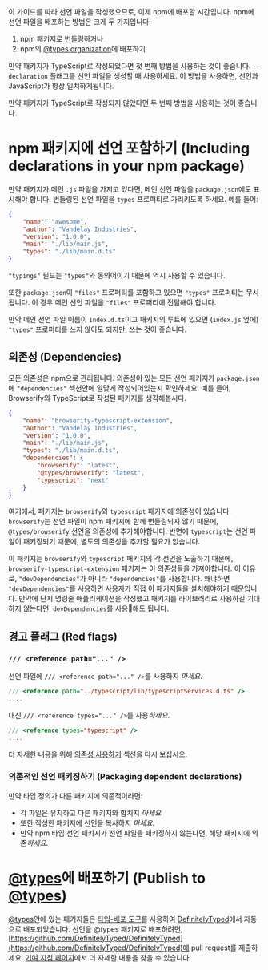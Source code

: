 이 가이드를 따라 선언 파일을 작성했으므로, 이제 npm에 배포할 시간입니다.
npm에 선언 파일을 배포하는 방법은 크게 두 가지입니다:

1. npm 패키지로 번들링하거나
2. npm의 [@types organization](https://www.npmjs.com/~types)에 배포하기

만약 패키지가 TypeScript로 작성되었다면 첫 번째 방법을 사용하는 것이 좋습니다.
`--declaration` 플래그를 선언 파일을 생성할 때 사용하세요.
이 방법을 사용하면, 선언과 JavaScript가 항상 일치하게됩니다.

만약 패키지가 TypeScript로 작성되지 않았다면 두 번째 방법을 사용하는 것이 좋습니다.

# npm 패키지에 선언 포함하기 (Including declarations in your npm package)

만약 패키지가 메인 `.js` 파일을 가지고 있다면, 메인 선언 파일을 `package.json`에도 표시해야 합니다.
번들링된 선언 파일을 `types` 프로퍼티로 가리키도록 하세요.
예를 들어:

```json
{
    "name": "awesome",
    "author": "Vandelay Industries",
    "version": "1.0.0",
    "main": "./lib/main.js",
    "types": "./lib/main.d.ts"
}
```

`"typings"` 필드는 `"types"`와 동의어이기 때문에 역시 사용할 수 있습니다.

또한 `package.json`이 `"files"` 프로퍼티를 포함하고 있으면 `"types"` 프로퍼티는 무시됩니다. 이 경우 메인 선언 파일을 `"files"` 프로퍼티에 전달해야 합니다.

만약 메인 선언 파일 이름이 `index.d.ts`이고 패키지의 루트에 있으면 (`index.js` 옆에) `"types"` 프로퍼티를 쓰지 않아도 되지만, 쓰는 것이 좋습니다.

## 의존성 (Dependencies)

모든 의존성은 npm으로 관리됩니다.
의존성이 있는 모든 선언 패키지가 `package.json`에 `"dependencies"` 섹션안에 알맞게 작성되어있는지 확인하세요.
예를 들어, Browserify와 TypeScript로 작성된 패키지를 생각해봅시다.

```json
{
    "name": "browserify-typescript-extension",
    "author": "Vandelay Industries",
    "version": "1.0.0",
    "main": "./lib/main.js",
    "types": "./lib/main.d.ts",
    "dependencies": {
        "browserify": "latest",
        "@types/browserify": "latest",
        "typescript": "next"
    }
}
```

여기에서, 패키지는 `browserify`와 `typescript` 패키지에 의존성이 있습니다.
`browserify`는 선언 파일이 npm 패키지에 함께 번들링되지 않기 때문에, `@types/browserify` 선언을 의존성에 추가해야합니다.
반면에 `typescript`는 선언 파일이 패키징되기 때문에, 별도의 의존성을 추가할 필요가 없습니다.

이 패키지는 `browserify`와 `typescript` 패키지의 각 선언을 노출하기 때문에, `browserify-typescript-extension` 패키지는 이 의존성들을 가져야합니다.
이 이유로, `"devDependencies"`가 아니라 `"dependencies"`를 사용합니다. 왜냐하면 `"devDependencies"`를 사용하면 사용자가 직접 이 패키지들을 설치해야하기 때문입니다.
만약에 단지 명령줄 애플리케이션을 작성했고 패키지를 라이브러리로 사용하길 기대하지 않는다면, `devDependencies`를 사용해도 됩니다.

## 경고 플래그 (Red flags)

### `/// <reference path="..." />`

선언 파일에 `/// <reference path="..." />`를 사용하지 *마세요*.

```ts
/// <reference path="../typescript/lib/typescriptServices.d.ts" />
....
```

대신 `/// <reference types="..." />`를 사용*하세요*.

```ts
/// <reference types="typescript" />
....
```

더 자세한 내용을 위해 [의존성 사용하기](./Library%20Structures.md#consuming-dependencies) 섹션을 다시 보십시오.

### 의존적인 선언 패키징하기 (Packaging dependent declarations)

만약 타입 정의가 다른 패키지에 의존적이라면:

* 각 파일은 유지하고 다른 패키지와 합치지 *마세요*.
* 또한 작성한 패키지에 선언을 복사하지 *마세요*.
* 만약 npm 타입 선언 패키지가 선언 파일을 패키징하지 않는다면, 해당 패키지에 의존*하세요*.

# [@types](https://www.npmjs.com/~types)에 배포하기 (Publish to [@types](https://www.npmjs.com/~types))

[@types](https://www.npmjs.com/~types)안에 있는 패키지들은 [타입-배포 도구](https://github.com/Microsoft/types-publisher)를 사용하여 [DefinitelyTyped](https://github.com/DefinitelyTyped/DefinitelyTyped)에서 자동으로 배포되었습니다.
선언을 @types 패키지로 배포하려면, [https://github.com/DefinitelyTyped/DefinitelyTyped](https://github.com/DefinitelyTyped/DefinitelyTyped)에 pull request를 제출하세요.
[기여 지침 페이지](http://definitelytyped.org/guides/contributing.html)에서 더 자세한 내용을 찾을 수 있습니다.

